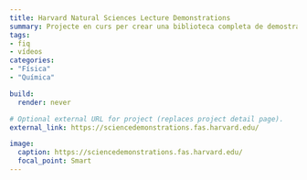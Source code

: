 ```yaml
---
title: Harvard Natural Sciences Lecture Demonstrations
summary: Projecte en curs per crear una biblioteca completa de demostracions de física, simulacions, vídeos i altres recursos útils disponibles al Centre de Ciències de Harvard.
tags:
- fiq
- vídeos
categories:
- "Física"
- "Química"

build:
  render: never

# Optional external URL for project (replaces project detail page).
external_link: https://sciencedemonstrations.fas.harvard.edu/

image:
  caption: https://sciencedemonstrations.fas.harvard.edu/
  focal_point: Smart
---
```

